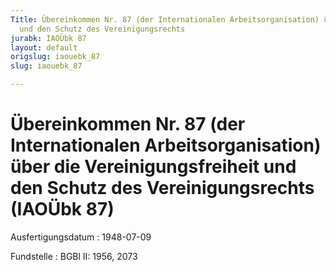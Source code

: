```yaml
---
Title: Übereinkommen Nr. 87 (der Internationalen Arbeitsorganisation) über die Vereinigungsfreiheit
  und den Schutz des Vereinigungsrechts
jurabk: IAOÜbk 87
layout: default
origslug: iaouebk_87
slug: iaouebk_87

---
```


# Übereinkommen Nr. 87 (der Internationalen Arbeitsorganisation) über die Vereinigungsfreiheit und den Schutz des Vereinigungsrechts (IAOÜbk 87)

Ausfertigungsdatum
:   1948-07-09

Fundstelle
:   BGBl II: 1956, 2073

